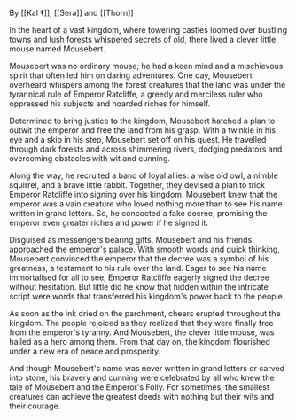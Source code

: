 By [[Kal ‡]], [[Sera]] and [[Thorn]]

In the heart of a vast kingdom, where towering castles loomed over bustling towns and lush forests whispered secrets of old, there lived a clever little mouse named Mousebert. 

Mousebert was no ordinary mouse; he had a keen mind and a mischievous spirit that often led him on daring adventures. One day, Mousebert overheard whispers among the forest creatures that the land was under the tyrannical rule of Emperor Ratcliffe, a greedy and merciless ruler who oppressed his subjects and hoarded riches for himself.

Determined to bring justice to the kingdom, Mousebert hatched a plan to outwit the emperor and free the land from his grasp. With a twinkle in his eye and a skip in his step, Mousebert set off on his quest. He travelled through dark forests and across shimmering rivers, dodging predators and overcoming obstacles with wit and cunning. 

Along the way, he recruited a band of loyal allies: a wise old owl, a nimble squirrel, and a brave little rabbit. Together, they devised a plan to trick Emperor Ratcliffe into signing over his kingdom. Mousebert knew that the emperor was a vain creature who loved nothing more than to see his name written in grand letters. So, he concocted a fake decree, promising the emperor even greater riches and power if he signed it. 

Disguised as messengers bearing gifts, Mousebert and his friends approached the emperor's palace. With smooth words and quick thinking, Mousebert convinced the emperor that the decree was a symbol of his greatness, a testament to his rule over the land. Eager to see his name immortalised for all to see, Emperor Ratcliffe eagerly signed the decree without hesitation. But little did he know that hidden within the intricate script were words that transferred his kingdom's power back to the people. 

As soon as the ink dried on the parchment, cheers erupted throughout the kingdom. The people rejoiced as they realized that they were finally free from the emperor's tyranny. And Mousebert, the clever little mouse, was hailed as a hero among them. From that day on, the kingdom flourished under a new era of peace and prosperity. 

And though Mousebert's name was never written in grand letters or carved into stone, his bravery and cunning were celebrated by all who knew the tale of Mousebert and the Emperor's Folly. For sometimes, the smallest creatures can achieve the greatest deeds with nothing but their wits and their courage.
